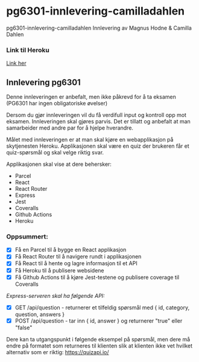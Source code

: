 # pg6301-innlevering-camilladahlen
pg6301-innlevering-camilladahlen Innlevering av Magnus Hodne & Camilla Dahlen

### Link til Heroku
[Link her](https://pg6301-magnus-camilla.herokuapp.com/)

## Innlevering pg6301

Denne innleveringen er anbefalt, men ikke påkrevd for å ta eksamen (PG6301 har ingen obligatoriske øvelser)

Dersom du gjør innleveringen vil du få verdifull input og kontroll opp mot eksamen. Innleveringen skal gjøres parvis. Det er tillatt og anbefalt at man samarbeider med andre par for å hjelpe hverandre.

Målet med innleveringen er at man skal kjøre en webapplikasjon på skytjenesten Heroku. Applikasjonen skal være en quiz der brukeren får et quiz-spørsmål og skal velge riktig svar.

Applikasjonen skal vise at dere behersker:

* Parcel
* React
* React Router
* Express
* Jest
* Coveralls
* Github Actions
* Heroku

### Oppsummert:
* [X] Få en Parcel til å bygge en React applikasjon
* [X] Få React Router til å navigere rundt i applikasjonen
* [X] Få React til å hente og lagre informasjon til et API
* [X] Få Heroku til å publisere websidene
* [X] Få Github Actions til å kjøre Jest-testene og publisere coverage til Coveralls

*Express-serveren skal ha følgende API:*
* [X] GET /api/question - returnerer et tilfeldig spørsmål med { id, category, question, answers } 
* [X] POST /api/question - tar inn { id, answer } og returnerer "true" eller "false"

Dere kan ta utgangspunkt i følgende eksempel på spørsmål, men dere må endre på formatet som returneres til klienten slik at klienten ikke vet hvilket alternativ som er riktig: https://quizapi.io/
